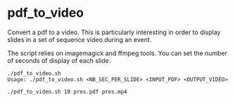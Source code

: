 # pdf_to_video
Convert a pdf to a video. This is particularly interesting in order to display slides in a set of sequence video during an event.

The script relies on imagemagick and ffmpeg tools. You can set the number of seconds of display of each slide.
```
./pdf_to_video.sh 
Usage: ./pdf_to_video.sh <NB_SEC_PER_SLIDE> <INPUT_PDF> <OUTPUT_VIDEO>

./pdf_to_video.sh 10 pres.pdf pres.mp4
```
